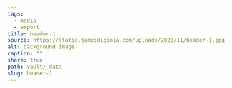 ```yaml
---
tags:
  - media
  - export
title: header-1
source: https://static.jamesdigioia.com/uploads/2020/11/header-1.jpg
alt: background image
caption: ""
share: true
path: vault/_data
slug: header-1
---
```

